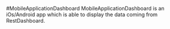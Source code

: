 #MobileApplicationDashboard
MobileApplicationDashboard is an iOs/Android app which is able to display the data coming from RestDashboard.
